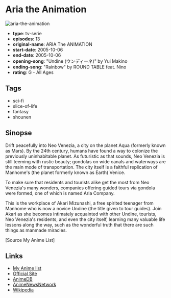 # Aria the Animation

![aria-the-animation](https://cdn.myanimelist.net/images/anime/2/77620.jpg)

-   **type**: tv-serie
-   **episodes**: 13
-   **original-name**: ARIA The ANIMATION
-   **start-date**: 2005-10-06
-   **end-date**: 2005-10-06
-   **opening-song**: "Undine (ウンディーネ)" by Yui Makino
-   **ending-song**: "Rainbow" by ROUND TABLE feat. Nino
-   **rating**: G - All Ages

## Tags

-   sci-fi
-   slice-of-life
-   fantasy
-   shounen

## Sinopse

Drift peacefully into Neo Venezia, a city on the planet Aqua (formerly known as Mars). By the 24th century, humans have found a way to colonize the previously uninhabitable planet. As futuristic as that sounds, Neo Venezia is still teeming with rustic beauty; gondolas on wide canals and waterways are the main mode of transportation. The city itself is a faithful replication of Manhome's (the planet formerly known as Earth) Venice.

To make sure that residents and tourists alike get the most from Neo Venezia's many wonders, companies offering guided tours via gondola were formed, one of which is named Aria Company.

This is the workplace of Akari Mizunashi, a free spirited teenager from Manhome who is now a novice Undine (the title given to tour guides). Join Akari as she becomes intimately acquainted with other Undine, tourists, Neo Venezia's residents, and even the city itself, learning many valuable life lessons along the way, such as the wonderful truth that there are such things as manmade miracles.

[Source My Anime List]

## Links

-   [My Anime list](https://myanimelist.net/anime/477/Aria_the_Animation)
-   [Official Site](http://www.ariacompany.net/1st/)
-   [AnimeDB](http://anidb.info/perl-bin/animedb.pl?show=anime&aid=2659)
-   [AnimeNewsNetwork](http://www.animenewsnetwork.com/encyclopedia/anime.php?id=5504)
-   [Wikipedia](http://en.wikipedia.org/wiki/ARIA_%28manga%29)
